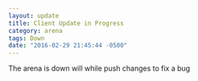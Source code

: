 ```yaml
---
layout: update
title: Client Update in Progress
category: arena
tags: Down
date: "2016-02-29 21:45:44 -0500"
---
```


The arena is down will while push changes to fix a bug
